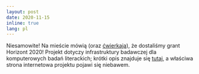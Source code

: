 ```yaml
---
layout: post
date: 2020-11-15
inline: true
lang: pl
---
```


Niesamowite! Na mieście mówią (oraz [ćwierkają](https://twitter.com/jedmond36/status/1328021465774567426)), że dostaliśmy grant Horizont 2020! Projekt dotyczy infrastruktury badawczej dla komputerowych badań literackich; krótki opis znajduje się [tutaj](https://computationalstylistics.github.io/projects/cls_infra/), a właściwa strona internetowa projektu pojawi się niebawem.
